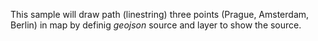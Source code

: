 This sample will draw path (linestring) three points (Prague, Amsterdam, Berlin) in map by definig *geojson* source and layer to show the source.
